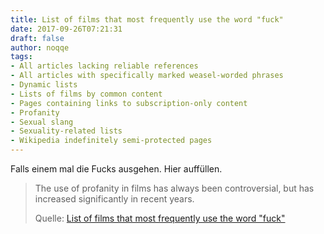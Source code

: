 ```yaml
---
title: List of films that most frequently use the word "fuck"
date: 2017-09-26T07:21:31
draft: false
author: noqqe
tags:
- All articles lacking reliable references
- All articles with specifically marked weasel-worded phrases
- Dynamic lists
- Lists of films by common content
- Pages containing links to subscription-only content
- Profanity
- Sexual slang
- Sexuality-related lists
- Wikipedia indefinitely semi-protected pages
---
```


Falls einem mal die Fucks ausgehen. Hier auffüllen.

> The use of profanity in films has always been controversial, but has increased
> significantly in recent years.
>
> Quelle: [List of films that most frequently use the word "fuck"](https://en.wikipedia.org/wiki/List_of_films_that_most_frequently_use_the_word_%22fuck%22)